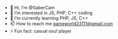- 👋 Hi, I’m @SaberCam
- 👀 I’m interested in JS, PHP, C++ coding
- 🌱 I’m currently learning PHP, JS, C++
- 📫 How to reach me gameworld23111@gmail.com
- ⚡ Fun fact: casual osu! player

<!---
SaberCam/SaberCam is a ✨ special ✨ repository because its `README.md` (this file) appears on your GitHub profile.
You can click the Preview link to take a look at your changes.
--->
